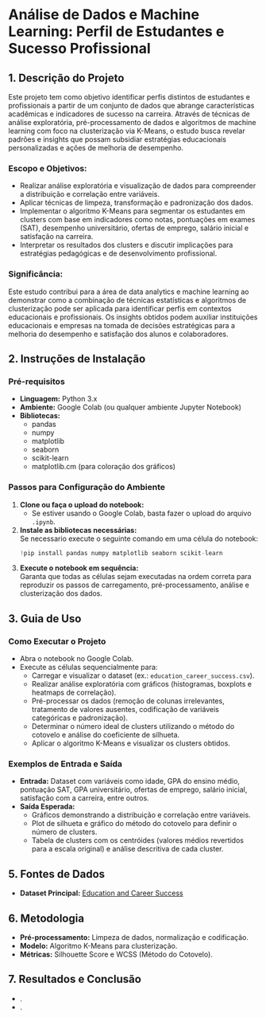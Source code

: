 # Análise de Dados e Machine Learning: Perfil de Estudantes e Sucesso Profissional

## 1. Descrição do Projeto
Este projeto tem como objetivo identificar perfis distintos de estudantes e profissionais a partir de um conjunto de dados que abrange características acadêmicas e indicadores de sucesso na carreira. Através de técnicas de análise exploratória, pré-processamento de dados e algoritmos de machine learning com foco na clusterização via K-Means, o estudo busca revelar padrões e insights que possam subsidiar estratégias educacionais personalizadas e ações de melhoria de desempenho.

### **Escopo e Objetivos:**
- Realizar análise exploratória e visualização de dados para compreender a distribuição e correlação entre variáveis.
- Aplicar técnicas de limpeza, transformação e padronização dos dados.
- Implementar o algoritmo K-Means para segmentar os estudantes em clusters com base em indicadores como notas, pontuações em exames (SAT), desempenho universitário, ofertas de emprego, salário inicial e satisfação na carreira.
- Interpretar os resultados dos clusters e discutir implicações para estratégias pedagógicas e de desenvolvimento profissional.

### **Significância:**
Este estudo contribui para a área de data analytics e machine learning ao demonstrar como a combinação de técnicas estatísticas e algoritmos de clusterização pode ser aplicada para identificar perfis em contextos educacionais e profissionais. Os insights obtidos podem auxiliar instituições educacionais e empresas na tomada de decisões estratégicas para a melhoria do desempenho e satisfação dos alunos e colaboradores.

## 2. Instruções de Instalação
### **Pré-requisitos**
- **Linguagem:** Python 3.x
- **Ambiente:** Google Colab (ou qualquer ambiente Jupyter Notebook)
- **Bibliotecas:** 
  - pandas
  - numpy
  - matplotlib
  - seaborn
  - scikit-learn
  - matplotlib.cm (para coloração dos gráficos)

### **Passos para Configuração do Ambiente**
1. **Clone ou faça o upload do notebook:**
   - Se estiver usando o Google Colab, basta fazer o upload do arquivo `.ipynb`.
2. **Instale as bibliotecas necessárias:**  
   Se necessario execute o seguinte comando em uma célula do notebook:
   ```python
   !pip install pandas numpy matplotlib seaborn scikit-learn
   ```
3. **Execute o notebook em sequência:**  
   Garanta que todas as células sejam executadas na ordem correta para reproduzir os passos de carregamento, pré-processamento, análise e clusterização dos dados.

## 3. Guia de Uso
### **Como Executar o Projeto**
- Abra o notebook no Google Colab.
- Execute as células sequencialmente para:
  - Carregar e visualizar o dataset (ex.: `education_career_success.csv`).
  - Realizar análise exploratória com gráficos (histogramas, boxplots e heatmaps de correlação).
  - Pré-processar os dados (remoção de colunas irrelevantes, tratamento de valores ausentes, codificação de variáveis categóricas e padronização).
  - Determinar o número ideal de clusters utilizando o método do cotovelo e análise do coeficiente de silhueta.
  - Aplicar o algoritmo K-Means e visualizar os clusters obtidos.

### **Exemplos de Entrada e Saída**
- **Entrada:** Dataset com variáveis como idade, GPA do ensino médio, pontuação SAT, GPA universitário, ofertas de emprego, salário inicial, satisfação com a carreira, entre outros.
- **Saída Esperada:**  
  - Gráficos demonstrando a distribuição e correlação entre variáveis.
  - Plot de silhueta e gráfico do método do cotovelo para definir o número de clusters.
  - Tabela de clusters com os centróides (valores médios revertidos para a escala original) e análise descritiva de cada cluster.

## 5. Fontes de Dados
- **Dataset Principal:** [Education and Career Success](https://www.kaggle.com/adilshamim8/education-and-career-success)

## 6. Metodologia
- **Pré-processamento:** Limpeza de dados, normalização e codificação.
- **Modelo:** Algoritmo K-Means para clusterização.
- **Métricas:** Silhouette Score e WCSS (Método do Cotovelo).

## 7. Resultados e Conclusão
- .
- .